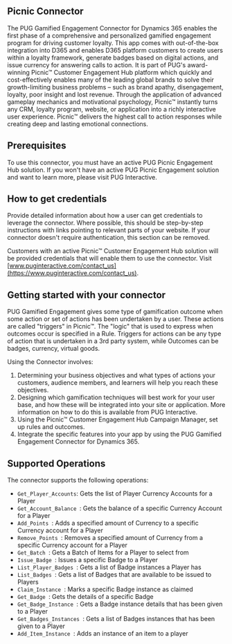 ## Picnic Connector

The PUG Gamified Engagement Connector for Dynamics 365 enables the first phase of a comprehensive and personalized gamified engagement program for driving customer loyalty. This app comes with out-of-the-box integration into D365 and enables D365 platform customers to create users within a loyalty framework, generate badges based on digital actions, and issue currency for answering calls to action. It is part of PUG's award-winning Picnic™ Customer Engagement Hub platform which quickly and cost-effectively enables many of the leading global brands to solve their growth-limiting business problems – such as brand apathy, disengagement, loyalty, poor insight and lost revenue. Through the application of advanced gameplay mechanics and motivational psychology, Picnic™ instantly turns any CRM, loyalty program, website, or application into a richly interactive user experience. Picnic™ delivers the highest call to action responses while creating deep and lasting emotional connections.


## Prerequisites

To use this connector, you must have an active PUG Picnic Engagement Hub solution. If you won't have an active PUG Picnic Engagement solution and want to learn more, please visit PUG Interactive.

 
## How to get credentials
 
Provide detailed information about how a user can get credentials to leverage the connector. Where possible, this should be step-by-step instructions with links pointing to relevant parts of your website. If your connector doesn't require authentication, this section can be removed.

Customers with an active Picnic™ Customer Engagement Hub solution will be provided credentials that will enable them to use the connector. Visit [www.puginteractive.com/contact_us](https://www.puginteractive.com/contact_us).

## Getting started with your connector
 
PUG Gamified Engagement gives some type of gamification outcome when some action or set of actions has been undertaken by a user. These actions are called "triggers" in Picnic™. The "logic" that is used to express when outcomes occur is specified in a Rule. Triggers for actions can be any type of action that is undertaken in a 3rd party system, while Outcomes can be badges, currency, virtual goods.
 
Using the Connector involves:
1. Determining your business objectives and what types of actions your customers, audience members, and learners will help you reach these objectives.
2. Designing which gamification techniques will best work for your user base, and how these will be integrated into your site or application. More information on how to do this is available from PUG Interactive.
3. Using the Picnic™ Customer Engagement Hub Campaign Manager, set up rules and outcomes.
4. Integrate the specific features into your app by using the PUG Gamified Engagement Connector for Dynamics 365.
 

## Supported Operations
The connector supports the following operations:

* `Get_Player_Accounts`: Gets the list of Player Currency Accounts for a Player
* `Get_Account_Balance `: Gets the balance of a specific Currency Account for a Player
* `Add_Points `: Adds a specified amount of Currency to a specific Currency account for a Player
* `Remove_Points `: Removes a specified amount of Currency from a specific Currency account for a Player
* `Get_Batch `: Gets a Batch of Items for a Player to select from
* `Issue_Badge `: Issues a specific Badge to a Player
* `List_Player_Badges `: Gets a list of Badge instances a Player has
* `List_Badges `: Gets a list of Badges that are available to be issued to Players
* `Claim_Instance `: Marks a specific Badge instance as claimed
* `Get_Badge `: Gets the details of a specific Badge
* `Get_Badge_Instance `: Gets a Badge instance details that has been given to a Player
* `Get_Badges_Instances `: Gets a list of Badges instances that has been given to a Player
* `Add_Item_Instance `: Adds an instance of an item to a player

























